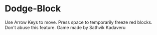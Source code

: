 # Dodge-Block

Use Arrow Keys to move.
Press space to temporarily freeze red blocks. Don't abuse this feature.
Game made by Sathvik Kadaveru